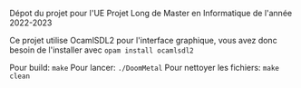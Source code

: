 
Dépot du projet pour l'UE Projet Long de Master en Informatique de l'année 2022-2023

Ce projet utilise OcamlSDL2 pour l'interface graphique, vous avez donc besoin de l'installer avec `opam install ocamlsdl2`

Pour build: `make`
Pour lancer: `./DoomMetal`
Pour nettoyer les fichiers: `make clean`
